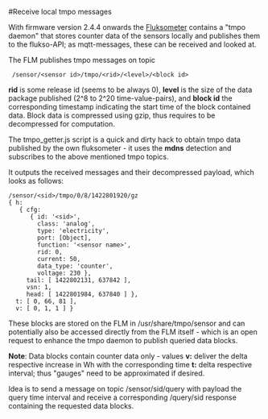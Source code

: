 #Receive local tmpo messages

With firmware version 2.4.4 onwards the [Fluksometer](http://flukso.net) contains a "tmpo daemon" that stores counter data of the sensors locally and publishes them to the flukso-API; as mqtt-messages, these can be received and looked at.

The FLM publishes tmpo messages on topic 

     /sensor/<sensor id>/tmpo/<rid>/<level>/<block id>
    
**rid** is some release id (seems to be always 0), **level** is the size of the data package published (2^8 to 2^20 time-value-pairs), and **block id** the corresponding timestamp indicating the start time of the block contained data. Block data is compressed using gzip, thus requires to be decompressed for computation.

The tmpo_getter.js script is a quick and dirty hack to obtain tmpo data published by the own fluksometer - it uses the **mdns** detection and subscribes to the above mentioned tmpo topics.

It outputs the received messages and their decompressed payload, which looks as follows:

	/sensor/<sid>/tmpo/0/8/1422801920/gz
	{ h: 
	   { cfg: 
	      { id: '<sid>',
	        class: 'analog',
	        type: 'electricity',
	        port: [Object],
	        function: '<sensor name>',
	        rid: 0,
	        current: 50,
	        data_type: 'counter',
	        voltage: 230 },
	     tail: [ 1422802131, 637842 ],
	     vsn: 1,
	     head: [ 1422801984, 637840 ] },
	  t: [ 0, 66, 81 ],
	  v: [ 0, 1, 1 ] }

These blocks are stored on the FLM in /usr/share/tmpo/sensor and can potentially also be accessed directly from the FLM itself - which is an open request to enhance the tmpo daemon to publish queried data blocks.

**Note**: Data blocks contain counter data only - values **v:** deliver the delta respective increase in Wh with the corresponding time **t:** delta respective interval; thus "gauges" need to be approximated if desired.

Idea is to send a message on topic /sensor/sid/query with payload the query time interval and receive a corresponding /query/sid response containing the requested data blocks. 
